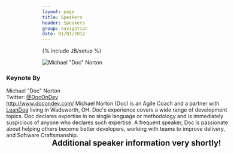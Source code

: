 ```yaml
---
layout: page
title: Speakers
header: Speakers
group: navigation
date: 01/01/2012
---
```

{% include JB/setup %}

<div class="clear">
  <img src="http://a0.twimg.com/profile_images/1358796499/doc_at_sandcastle_style_reasonably_small.jpg" alt="Michael &quot;Doc&quot; Norton" style="float: left" />
  <div  style="float: right; width: 600px">
    <h3>Keynote By</h3>
    <span class="name">Michael &quot;Doc&quot; Norton</span>
    <div class="contact">Twitter: <a href="http://www.twitter.com/DocOnDev">@DocOnDev</a></div>
    <span class="contact"><a href="http://www.docondev.com/">http://www.docondev.com/</a></span>
    <span class="bio">Michael Norton (Doc) is an Agile Coach and a partner with <a href="http://www.leandog.com">LeanDog</a> living in Wadsworth, OH. Doc's experience covers a wide range of development topics. Doc declares expertise in no single language or methodology and is immediately suspicious of anyone who declares such expertise. A frequent speaker, Doc is passionate about helping others become better developers, working with teams to improve delivery, and Software Craftsmanship.</span>
  </div>
</div>
<div style="padding-top: 25px; text-align:center;" class="clear"><h2>Additional speaker information very shortly!</h2></div>

